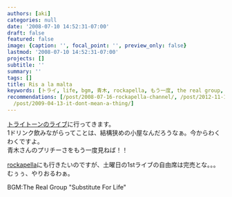 ```yaml
---
authors: [aki]
categories: null
date: '2008-07-10 14:52:31-07:00'
draft: false
featured: false
image: {caption: '', focal_point: '', preview_only: false}
lastmod: '2008-07-10 14:52:31-07:00'
projects: []
subtitle: ''
summary: ''
tags: []
title: Ris a la malta
keywords: [トライ, life, bgm, 青木, rockapella, もう一度, the real group, ライブ, こと, ｒｙ]
recommendations: [/post/2008-07-16-rockapella-channel/, /post/2012-11-17-11-slash-28nithe-real-groupnoniyuarubamugachu-ru/,
  /post/2009-04-13-it-dont-mean-a-thing/]
---
```


[トライトーンのライブ](http://www.tasaku.com/sb/schedule.cgi?mode=detail&y=2008&m=08&id=12)に行ってきます。  
1ドリンク飲みながらってことは、結構狭めの小屋なんだろうなぁ。今からわくわくですよ。  
青木さんのプリチーさをもう一度見ねば！！  
  
[rockapella](http://www.billboard-live.com/pg/shop/show/index.php?mode=detail1&event=6459&shop=1)にも行きたいのですが、土曜日の1stライブの自由席は完売とな。。。  
むぅぅ、やりおるわぁ。  
  
BGM:The Real Group "Substitute For Life"
